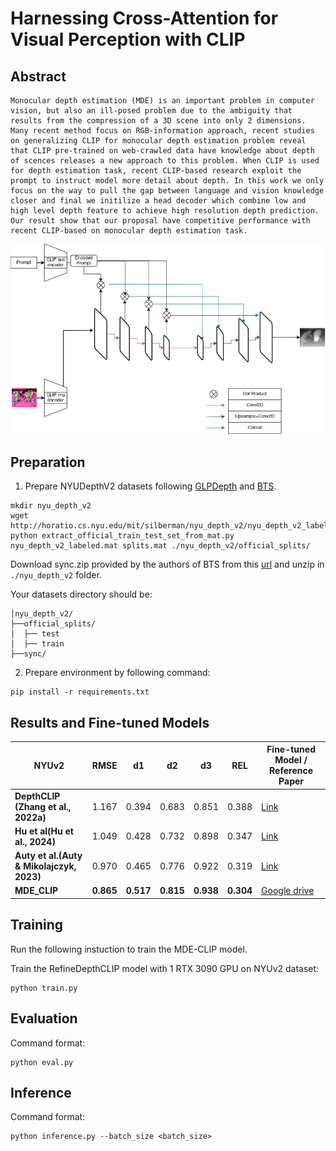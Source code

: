 # Harnessing Cross-Attention for Visual Perception with CLIP 

## Abstract
    Monocular depth estimation (MDE) is an important problem in computer vision, but also an ill-posed problem due to the ambiguity that results from the compression of a 3D scene into only 2 dimensions. Many recent method focus on RGB-information approach, recent studies on generalizing CLIP for monocular depth estimation problem reveal that CLIP pre-trained on web-crawled data have knowledge about depth of scences releases a new approach to this problem. When CLIP is used for depth estimation task, recent CLIP-based research exploit the prompt to instruct model more detail about depth. In this work we only focus on the way to pull the gap between language and vision knowledge closer and final we initilize a head decoder which combine low and high level depth feature to achieve high resolution depth prediction. Our result show that our proposal have competitive performance with recent CLIP-based on monocular depth estimation task.  

  
  


  
  ![alt text](https://github.com/TranMinhThang123/RefineDepthCLIP/blob/new_fix/assets/Architecture.png)


## Preparation

1. Prepare NYUDepthV2 datasets following [GLPDepth](https://github.com/vinvino02/GLPDepth) and [BTS](https://github.com/cleinc/bts/tree/master).

```
mkdir nyu_depth_v2
wget http://horatio.cs.nyu.edu/mit/silberman/nyu_depth_v2/nyu_depth_v2_labeled.mat
python extract_official_train_test_set_from_mat.py nyu_depth_v2_labeled.mat splits.mat ./nyu_depth_v2/official_splits/
```

Download sync.zip provided by the authors of BTS from this [url](https://drive.google.com/file/d/1AysroWpfISmm-yRFGBgFTrLy6FjQwvwP/view) and unzip in `./nyu_depth_v2` folder. 



Your datasets directory should be:

```
│nyu_depth_v2/
├──official_splits/
│  ├── test
│  ├── train
├──sync/
```

2. Prepare environment by following command:
```
pip install -r requirements.txt
```
## Results and Fine-tuned Models

| NYUv2 | RMSE | d1 | d2 | d3 | REL | Fine-tuned Model / Reference Paper |
|-------------------|-------|-------|--------|--------|-------|-------|
| **DepthCLIP (Zhang et al., 2022a)** | 1.167 | 0.394 | 0.683 | 0.851 | 0.388 |[Link](https://arxiv.org/pdf/2207.01077.pdf)
| **Hu et al(Hu et al., 2024)** | 1.049 | 0.428 | 0.732 | 0.898 | 0.347 |[Link](https://arxiv.org/pdf/2311.01034.pdf)
| **Auty et al.(Auty & Mikolajczyk, 2023)** | 0.970 | 0.465 | 0.776 | 0.922 | 0.319 |[Link](https://openaccess.thecvf.com/content/ICCV2023W/OpenSUN3D/papers/Auty_Learning_to_Prompt_CLIP_for_Monocular_Depth_Estimation_Exploring_the_ICCVW_2023_paper.pdf)
| **MDE_CLIP** | <b>0.865 | <b>0.517 | <b>0.815 |<b> 0.938 | <b>0.304 |[Google drive](https://drive.google.com/file/d/16lbT8iayq87GCnoBC4e2Z9oLqmGwDiYn/view?usp=sharing) |

## Training

Run the following instuction to train the MDE-CLIP model.

Train the RefineDepthCLIP model with 1 RTX 3090 GPU on NYUv2 dataset:
```
python train.py 
```

## Evaluation
Command format:
```
python eval.py
```

## Inference
Command format:
```
python inference.py --batch_size <batch_size>
```